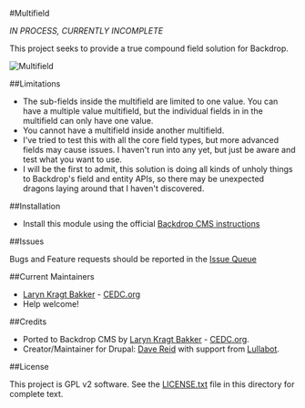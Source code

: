 #Multifield

_IN PROCESS, CURRENTLY INCOMPLETE_

This project seeks to provide a true compound field solution for Backdrop.

![Multifield](https://github.com/backdrop-contrib/multifield/blob/1.x-1.x/images/screenshot.png "Multifield")

##Limitations

 - The sub-fields inside the multifield are limited to one value. You can have a multiple value multifield, but the individual fields in in the multifield can only have one value.
 - You cannot have a multifield inside another multifield.
 - I've tried to test this with all the core field types, but more advanced fields may cause issues. I haven't run into any yet, but just be aware and test what you want to use.
 - I will be the first to admit, this solution is doing all kinds of unholy things to Backdrop's field and entity APIs, so there may be unexpected dragons laying around that I haven't discovered.


##Installation

 - Install this module using the official 
  [Backdrop CMS instructions](https://backdropcms.org/guide/modules)

##Issues

Bugs and Feature requests should be reported in the 
[Issue Queue](https://github.com/backdrop-contrib/multifield/issues)

##Current Maintainers

 - [Laryn Kragt Bakker](https://github.com/laryn) - [CEDC.org](https://cedc.org)
 - Help welcome!

##Credits

- Ported to Backdrop CMS by [Laryn Kragt Bakker](https://github.com/laryn) - [CEDC.org](https://cedc.org).
- Creator/Maintainer for Drupal: [Dave Reid](https://www.drupal.org/u/matthijs) with support from [Lullabot](https://www.lullabot.com/).

##License

This project is GPL v2 software. See the [LICENSE.txt](https://github.com/backdrop-contrib/multifield/blob/1.x-1.x/LICENSE.txt) 
file in this directory for complete text.